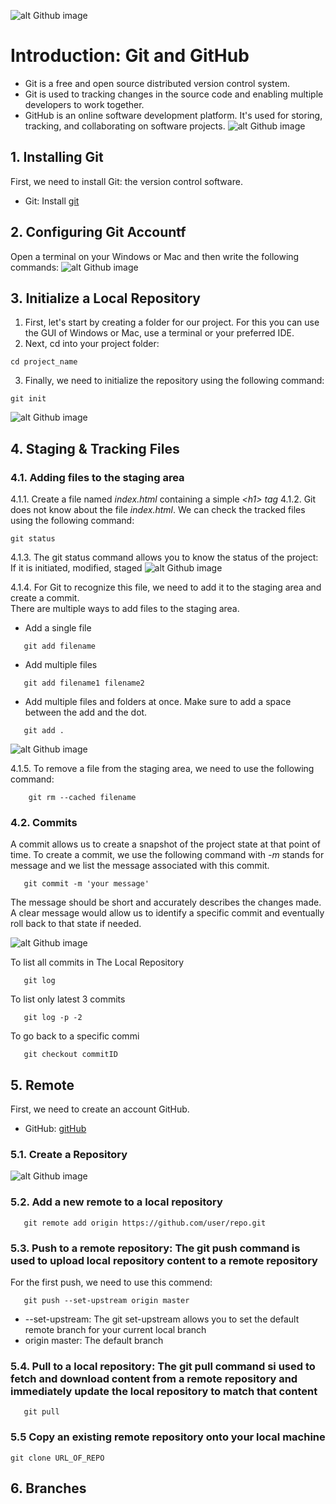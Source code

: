 ![alt Github image](images/GitHub.jpg)
<!-- # Git-GitHub-GitHubClassroom -->
# Introduction: Git and GitHub
- Git is a free and open source distributed version control system.
- Git is used to tracking changes in the source code and enabling multiple developers to work together.
- GitHub is an online software development platform. It's used for storing, tracking, and collaborating on software projects.
 ![alt Github image](images/Git%20Diagram.svg)
## 1. Installing Git
First, we need to install Git: the version control software.
- Git:
  Install [git](https://git-scm.com/downloads)

## 2. Configuring Git Accountf
Open a terminal on your Windows or Mac and then write the following commands:
![alt Github image](images/config.svg)

## 3. Initialize a Local Repository
1. First, let's start by creating a folder for our project. For this you can use the GUI of Windows or Mac, use a terminal or your preferred IDE.
2. Next, cd into your project folder: 
```shell
cd project_name
```
3. Finally, we need to initialize the repository using the following command:

```shell
git init
```
![alt Github image](images/Git%20init.png)


## 4. Staging & Tracking Files

### 4.1. Adding files to the staging area
4.1.1. Create a file named _index.html_ containing a simple _\<h1> tag_
4.1.2. Git does not know about the file _index.html_. We can check the tracked files using the following command:

```shell
git status
```
4.1.3. The git status command allows you to know the status of the project: If it is initiated, modified, staged
![alt Github image](images/Git%20Status.png)

4.1.4. For Git to recognize this file, we need to add it to the staging area and create a commit. <br>
There are multiple ways to add files to the staging area. <br>
- Add a single file
```shell
   git add filename
```
- Add multiple files
```shell
   git add filename1 filename2
```
- Add multiple files and folders at once. Make sure to add a space between the add and the dot.
```shell
   git add .
```

![alt Github image](images/Git%20track.png)


4.1.5. To remove a file from the staging area, we need to use the following command:
```shell
    git rm --cached filename
```

### 4.2. Commits
A commit allows us to create a snapshot of the project state at that point of time. To create a commit, we use the following command with _-m_ stands for message and we list the message associated with this commit. 

```shell
   git commit -m 'your message'
```
The message should be short and accurately describes the changes made. A clear message would allow us to identify a specific commit and eventually roll back to that state if needed.

![alt Github image](images/Git%20Commit.png)

To list all commits in The Local Repository
```shell
   git log
```
To list only latest 3 commits
```shell
   git log -p -2
```
To go back to a specific commi
```shell
   git checkout commitID
```
## 5. Remote
First, we need to create an account GitHub.
- GitHub:
  [gitHub](https://github.com)

### 5.1. Create a Repository
![alt Github image](images/GitHubRepository.png)
### 5.2. Add a new remote to a local repository
```shell
   git remote add origin https://github.com/user/repo.git
```
### 5.3. Push to a remote repository: The git push command is used to upload local repository content to a remote repository
For the first push, we need to use this commend: 
```shell
   git push --set-upstream origin master
```
- --set-upstream: The git set-upstream allows you to set the default remote branch for your current local branch
- origin master: The default branch
### 5.4. Pull to a local repository: The git pull command si used to fetch and download content from a remote repository and immediately update the local repository to match that content
```shell
   git pull
```
### 5.5 Copy an existing remote repository onto your local machine
```shell
git clone URL_OF_REPO
```


## 6. Branches
<!-- # Basic Command Lines -->
